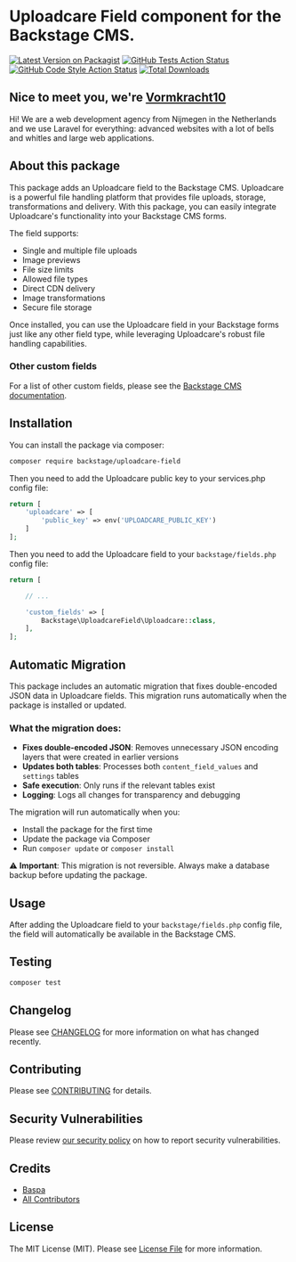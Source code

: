 # Uploadcare Field component for the Backstage CMS.

[![Latest Version on Packagist](https://img.shields.io/packagist/v/backstage/uploadcare-field.svg?style=flat-square)](https://packagist.org/packages/backstage/uploadcare-field)
[![GitHub Tests Action Status](https://img.shields.io/github/actions/workflow/status/backstage/uploadcare-field/run-tests.yml?branch=main&label=tests&style=flat-square)](https://github.com/backstagephp/uploadcare-field/actions?query=workflow%3Arun-tests+branch%3Amain)
[![GitHub Code Style Action Status](https://img.shields.io/github/actions/workflow/status/backstage/uploadcare-field/fix-php-code-style-issues.yml?branch=main&label=code%20style&style=flat-square)](https://github.com/backstagephp/uploadcare-field/actions?query=workflow%3A"Fix+PHP+code+style+issues"+branch%3Amain)
[![Total Downloads](https://img.shields.io/packagist/dt/backstage/uploadcare-field.svg?style=flat-square)](https://packagist.org/packages/backstage/uploadcare-field)

## Nice to meet you, we're [Vormkracht10](https://vormkracht10.nl)

Hi! We are a web development agency from Nijmegen in the Netherlands and we use Laravel for everything: advanced websites with a lot of bells and whitles and large web applications.

## About this package

This package adds an Uploadcare field to the Backstage CMS. Uploadcare is a powerful file handling platform that provides file uploads, storage, transformations and delivery. With this package, you can easily integrate Uploadcare's functionality into your Backstage CMS forms.

The field supports:

-   Single and multiple file uploads
-   Image previews
-   File size limits
-   Allowed file types
-   Direct CDN delivery
-   Image transformations
-   Secure file storage

Once installed, you can use the Uploadcare field in your Backstage forms just like any other field type, while leveraging Uploadcare's robust file handling capabilities.

### Other custom fields

For a list of other custom fields, please see the [Backstage CMS documentation](https://github.com/vormkracht10/backstage/blob/main/docs/04-plugins/01-introduction.md).

## Installation

You can install the package via composer:

```bash
composer require backstage/uploadcare-field
```

Then you need to add the Uploadcare public key to your services.php config file:

```php
return [
    'uploadcare' => [
        'public_key' => env('UPLOADCARE_PUBLIC_KEY')
    ]
];
```

Then you need to add the Uploadcare field to your `backstage/fields.php` config file:

```php
return [

    // ...

    'custom_fields' => [
        Backstage\UploadcareField\Uploadcare::class,
    ],
];
```

## Automatic Migration

This package includes an automatic migration that fixes double-encoded JSON data in Uploadcare fields. This migration runs automatically when the package is installed or updated.

### What the migration does:

-   **Fixes double-encoded JSON**: Removes unnecessary JSON encoding layers that were created in earlier versions
-   **Updates both tables**: Processes both `content_field_values` and `settings` tables
-   **Safe execution**: Only runs if the relevant tables exist
-   **Logging**: Logs all changes for transparency and debugging

The migration will run automatically when you:

-   Install the package for the first time
-   Update the package via Composer
-   Run `composer update` or `composer install`

⚠️ **Important**: This migration is not reversible. Always make a database backup before updating the package.

## Usage

After adding the Uploadcare field to your `backstage/fields.php` config file, the field will automatically be available in the Backstage CMS.

## Testing

```bash
composer test
```

## Changelog

Please see [CHANGELOG](CHANGELOG.md) for more information on what has changed recently.

## Contributing

Please see [CONTRIBUTING](CONTRIBUTING.md) for details.

## Security Vulnerabilities

Please review [our security policy](../../security/policy) on how to report security vulnerabilities.

## Credits

-   [Baspa](https://github.com/vormkracht10)
-   [All Contributors](../../contributors)

## License

The MIT License (MIT). Please see [License File](LICENSE.md) for more information.
